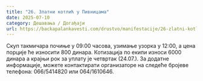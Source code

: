 ```yaml
---
title: "26. Златни котлић у Пивницама"
date: 2025-07-10
category: Дешавања / Догађаји
url: https://backapalankavesti.com/drustvo/manifestacije/26-zlatni-kotlic-u-pivnicama/
---
```


Скуп такмичара почиње у 09:00 часова, узимање узорка у 12:00, а цена порције ће износити 800 динара. Котизација по екипи износи 6000 динара а крајњи рок за уплату је четвртак (24.07.). За додатне информације, можете контактирати организаторе на следеће бројеве телефона: 066/5414820 или 064/1610646.
